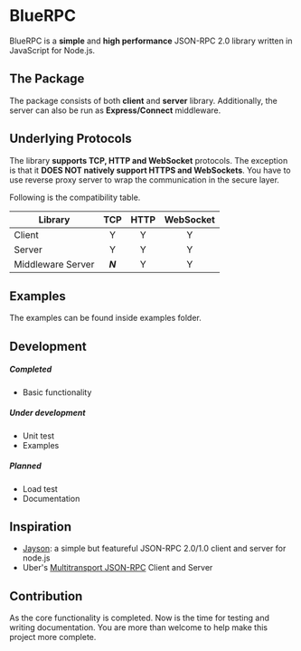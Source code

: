 # BlueRPC
BlueRPC is a **simple** and **high performance** JSON-RPC 2.0 library written in JavaScript for Node.js.

## The Package
The package consists of both **client** and **server** library. Additionally, the server can also be run as **Express/Connect** middleware.

## Underlying Protocols
The library **supports TCP, HTTP and WebSocket** protocols. The exception is that it **DOES NOT natively support HTTPS and WebSockets**. You have to use reverse proxy server to wrap the communication in the secure layer.

Following is the compatibility table.

| Library           |  TCP  | HTTP| WebSocket |
| ----------------- |:-----:|:---:|:---------:|
| Client            |   Y   |  Y  |     Y     |
| Server            |   Y   |  Y  |     Y     |
| Middleware Server |***N***|  Y  |     Y     |

## Examples
The examples can be found inside examples folder.

## Development
##### Completed
- Basic functionality
##### Under development
- Unit test
- Examples
##### Planned
- Load test
- Documentation

## Inspiration
- [Jayson](https://github.com/tedeh/jayson): a simple but featureful JSON-RPC 2.0/1.0 client and server for node.js
- Uber's [Multitransport JSON-RPC](https://github.com/uber/multitransport-jsonrpc) Client and Server

## Contribution
As the core functionality is completed. Now is the time for testing and writing documentation. You are more than welcome to help make this project more complete.
